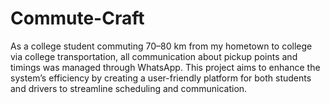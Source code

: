 # Commute-Craft
As a college student commuting 70–80 km from my hometown to college via college transportation, all communication about pickup points and timings was managed through WhatsApp. This project aims to enhance the system’s efficiency by creating a user-friendly platform for both students and drivers to streamline scheduling and communication.
